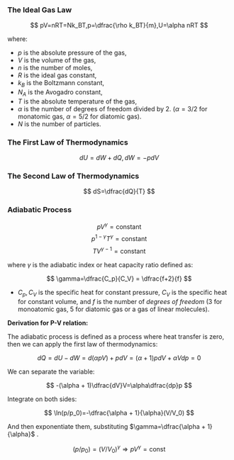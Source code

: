 ### The Ideal Gas Law

$$
pV=nRT=Nk_BT,p=\dfrac{\rho k_BT}{m},U=\alpha nRT
$$

where:

- $p$ is the absolute pressure of the gas,
- $V$ is the volume of the gas,
- $n$ is the number of moles,
- $R$ is the ideal gas constant,
- $k_B$ is the Boltzmann constant,
- $N_A$ is the Avogadro constant,
- $T$ is the absolute temperature of the gas,
- $\alpha$ is the number of degrees of freedom divided by $2$. ($\alpha = 3/2$ for monatomic gas, $\alpha = 5/2$ for diatomic gas).
- $N$ is the number of particles.

### The First Law of Thermodynamics

$$
dU= dW +dQ,dW=-pdV
$$

### The Second Law of Thermodynamics 

$$
dS=\dfrac{dQ}{T}
$$

### Adiabatic Process


$$pV^\gamma = \text{constant}$$
$$p^{1-\gamma}T^\gamma = \text{constant}$$
$$TV^{\gamma - 1}=\text{constant}$$


where $\gamma$ is the adiabatic index or heat capacity ratio defined as:


$$
\gamma=\dfrac{C_p}{C_V} = \dfrac{f+2}{f}
$$

- $C_p,C_V$ is the specific heat for constant pressure, $C_V$ is the specific heat for constant volume, and $f$ is the number of *degrees of freedom* (3 for monoatomic gas, 5 for diatomic gas or a gas of linear molecules). 

**Derivation for P-V relation:**

The adiabatic process is defined as a process where heat transfer is zero, then we can apply the first law of thermodynamics:


$$
dQ=dU-dW=d(\alpha pV)+pdV=(\alpha +1)pdV+\alpha Vdp=0
$$

We can separate the variable:


$$
-(\alpha  + 1)\dfrac{dV}V=\alpha\dfrac{dp}p
$$

Integrate on both sides:


$$
\ln(p/p_0)=-\dfrac{\alpha + 1}{\alpha}(V/V_0)
$$

And then exponentiate them, substituting $\gamma=\dfrac{\alpha + 1}{\alpha}$ .

$$
(p/p_0)=(V/V_0)^{\gamma}\Longrightarrow pV^\gamma = \text{const}
$$
